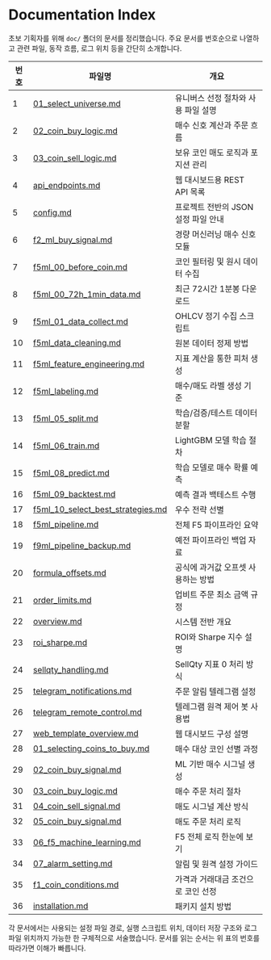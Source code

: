 # Documentation Index

초보 기획자를 위해 `doc/` 폴더의 문서를 정리했습니다. 주요 문서를 번호순으로 나열하고 관련 파일, 동작 흐름, 로그 위치 등을 간단히 소개합니다.

| 번호 | 파일명 | 개요 |
| --- | --- | --- |
| 1 | [01_select_universe.md](01_select_universe.md) | 유니버스 선정 절차와 사용 파일 설명 |
| 2 | [02_coin_buy_logic.md](02_coin_buy_logic.md) | 매수 신호 계산과 주문 흐름 |
| 3 | [03_coin_sell_logic.md](03_coin_sell_logic.md) | 보유 코인 매도 로직과 포지션 관리 |
| 4 | [api_endpoints.md](api_endpoints.md) | 웹 대시보드용 REST API 목록 |
| 5 | [config.md](config.md) | 프로젝트 전반의 JSON 설정 파일 안내 |
| 6 | [f2_ml_buy_signal.md](f2_ml_buy_signal.md) | 경량 머신러닝 매수 신호 모듈 |
| 7 | [f5ml_00_before_coin.md](f5ml_00_before_coin.md) | 코인 필터링 및 원시 데이터 수집 |
| 8 | [f5ml_00_72h_1min_data.md](f5ml_00_72h_1min_data.md) | 최근 72시간 1분봉 다운로드 |
| 9 | [f5ml_01_data_collect.md](f5ml_01_data_collect.md) | OHLCV 정기 수집 스크립트 |
| 10 | [f5ml_data_cleaning.md](f5ml_data_cleaning.md) | 원본 데이터 정제 방법 |
| 11 | [f5ml_feature_engineering.md](f5ml_feature_engineering.md) | 지표 계산을 통한 피처 생성 |
| 12 | [f5ml_labeling.md](f5ml_labeling.md) | 매수/매도 라벨 생성 기준 |
| 13 | [f5ml_05_split.md](f5ml_05_split.md) | 학습/검증/테스트 데이터 분할 |
| 14 | [f5ml_06_train.md](f5ml_06_train.md) | LightGBM 모델 학습 절차 |
| 15 | [f5ml_08_predict.md](f5ml_08_predict.md) | 학습 모델로 매수 확률 예측 |
| 16 | [f5ml_09_backtest.md](f5ml_09_backtest.md) | 예측 결과 백테스트 수행 |
| 17 | [f5ml_10_select_best_strategies.md](f5ml_10_select_best_strategies.md) | 우수 전략 선별 |
| 18 | [f5ml_pipeline.md](f5ml_pipeline.md) | 전체 F5 파이프라인 요약 |
| 19 | [f9ml_pipeline_backup.md](f9ml_pipeline_backup.md) | 예전 파이프라인 백업 자료 |
| 20 | [formula_offsets.md](formula_offsets.md) | 공식에 과거값 오프셋 사용하는 방법 |
| 21 | [order_limits.md](order_limits.md) | 업비트 주문 최소 금액 규정 |
| 22 | [overview.md](overview.md) | 시스템 전반 개요 |
| 23 | [roi_sharpe.md](roi_sharpe.md) | ROI와 Sharpe 지수 설명 |
| 24 | [sellqty_handling.md](sellqty_handling.md) | SellQty 지표 0 처리 방식 |
| 25 | [telegram_notifications.md](telegram_notifications.md) | 주문 알림 텔레그램 설정 |
| 26 | [telegram_remote_control.md](telegram_remote_control.md) | 텔레그램 원격 제어 봇 사용법 |
| 27 | [web_template_overview.md](web_template_overview.md) | 웹 대시보드 구성 설명 |
| 28 | [01_selecting_coins_to_buy.md](01_selecting_coins_to_buy.md) | 매수 대상 코인 선별 과정 |
| 29 | [02_coin_buy_signal.md](02_coin_buy_signal.md) | ML 기반 매수 시그널 생성 |
| 30 | [03_coin_buy_logic.md](03_coin_buy_logic.md) | 매수 주문 처리 절차 |
| 31 | [04_coin_sell_signal.md](04_coin_sell_signal.md) | 매도 시그널 계산 방식 |
| 32 | [05_coin_buy_signal.md](05_coin_buy_signal.md) | 매도 주문 처리 로직 |
| 33 | [06_f5_machine_learning.md](06_f5_machine_learning.md) | F5 전체 로직 한눈에 보기 |
| 34 | [07_alarm_setting.md](07_alarm_setting.md) | 알림 및 원격 설정 가이드 |
| 35 | [f1_coin_conditions.md](f1_coin_conditions.md) | 가격과 거래대금 조건으로 코인 선정 |
| 36 | [installation.md](installation.md) | 패키지 설치 방법 |
각 문서에서는 사용되는 설정 파일 경로, 실행 스크립트 위치, 데이터 저장 구조와 로그 파일 위치까지 가능한 한 구체적으로 서술했습니다. 문서를 읽는 순서는 위 표의 번호를 따라가면 이해가 빠릅니다.
